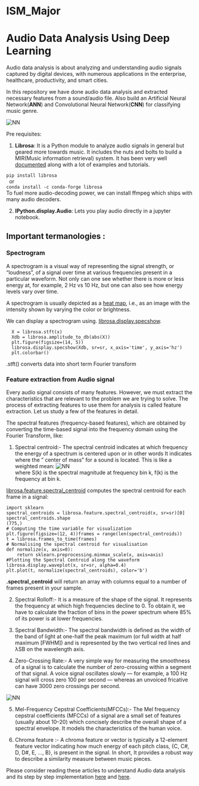 # ISM_Major
# Audio Data Analysis Using Deep Learning

Audio data analysis is about analyzing and understanding audio signals captured by digital devices, with numerous applications in the enterprise, healthcare, productivity, and smart cities.

In this repository we have done audio data analysis and extracted necessary features from a sound/audio file. Also build an Artificial Neural Network(**ANN**) and Convolutional Neural Network(**CNN**) for classifying music genre.

![NN](https://github.com/nageshsinghc4/Audio-Data-Analysis-Using-Deep-Learning/blob/master/images.jpeg)


Pre requisites:

1. **Librosa**: It is a Python module to analyze audio signals in general but geared more towards music. It includes the nuts and bolts to build a MIR(Music information retrieval) system. It has been very well [documented](https://librosa.github.io/librosa/) along with a lot of examples and tutorials.

```pip install librosa``` <br/>
        &nbsp; or <br/>
```conda install -c conda-forge librosa```
<br/>
To fuel more audio-decoding power, we can install ffmpeg which ships with many audio decoders.



2. **IPython.display.Audio**: Lets you play audio directly in a jupyter notebook.

## Important termanologies :

### Spectrogram
A spectrogram is a visual way of representing the signal strength, or “loudness”, of a signal over time at various frequencies present in a particular waveform. Not only can one see whether there is more or less energy at, for example, 2 Hz vs 10 Hz, but one can also see how energy levels vary over time.

A spectrogram is usually depicted as a [heat map](https://en.wikipedia.org/wiki/Heat_map), i.e., as an image with the intensity shown by varying the color or brightness.

We can display a spectrogram using. [librosa.display.specshow](https://librosa.github.io/librosa/generated/librosa.display.specshow.html).

```
  X = librosa.stft(x)
  Xdb = librosa.amplitude_to_db(abs(X))
  plt.figure(figsize=(14, 5))
  librosa.display.specshow(Xdb, sr=sr, x_axis='time', y_axis='hz')
  plt.colorbar() 
```
.stft() converts data into short term Fourier transform

### Feature extraction from Audio signal
Every audio signal consists of many features. However, we must extract the characteristics that are relevant to the problem we are trying to solve. The process of extracting features to use them for analysis is called feature extraction. Let us study a few of the features in detail.

The spectral features (frequency-based features), which are obtained by converting the time-based signal into the frequency domain using the Fourier Transform, like:

1. Spectral centroid:-
The spectral centroid indicates at which frequency the energy of a spectrum is centered upon or in other words It indicates where the ” center of mass” for a sound is located. This is like a weighted mean:
![NN](https://miro.medium.com/max/355/1*DkT47WzLrjigT_KVhDoMuQ.png) <br/>
where S(k) is the spectral magnitude at frequency bin k, f(k) is the frequency at bin k.

[librosa.feature.spectral_centroid](https://librosa.github.io/librosa/generated/librosa.feature.spectral_centroid.html#librosa.feature.spectral_centroid) computes the spectral centroid for each frame in a signal:

```
import sklearn
spectral_centroids = librosa.feature.spectral_centroid(x, sr=sr)[0]
spectral_centroids.shape
(775,)
# Computing the time variable for visualization
plt.figure(figsize=(12, 4))frames = range(len(spectral_centroids))
t = librosa.frames_to_time(frames)
# Normalising the spectral centroid for visualisation
def normalize(x, axis=0):
    return sklearn.preprocessing.minmax_scale(x, axis=axis)
#Plotting the Spectral Centroid along the waveform
librosa.display.waveplot(x, sr=sr, alpha=0.4)
plt.plot(t, normalize(spectral_centroids), color='b')
```
**.spectral_centroid** will return an array with columns equal to a number of frames present in your sample.


2. Spectral Rolloff:-
It is a measure of the shape of the signal. It represents the frequency at which high frequencies decline to 0. To obtain it, we have to calculate the fraction of bins in the power spectrum where 85% of its power is at lower frequencies.

3. Spectral Bandwidth:-
The spectral bandwidth is defined as the width of the band of light at one-half the peak maximum (or full width at half maximum [FWHM]) and is represented by the two vertical red lines and λSB on the wavelength axis.

4. Zero-Crossing Rate:-
A very simple way for measuring the smoothness of a signal is to calculate the number of zero-crossing within a segment of that signal. A voice signal oscillates slowly — for example, a 100 Hz signal will cross zero 100 per second — whereas an unvoiced fricative can have 3000 zero crossings per second.

![NN](https://miro.medium.com/max/887/1*E_XSqizmLNksjknrD8oV2w.png)

5. Mel-Frequency Cepstral Coefficients(MFCCs):-
The Mel frequency cepstral coefficients (MFCCs) of a signal are a small set of features (usually about 10–20) which concisely describe the overall shape of a spectral envelope. It models the characteristics of the human voice.

6. Chroma feature :-
A chroma feature or vector is typically a 12-element feature vector indicating how much energy of each pitch class, {C, C#, D, D#, E, …, B}, is present in the signal. In short, It provides a robust way to describe a similarity measure between music pieces.


Please consider reading these articles to understand Audio data analysis and its step by step implementation [here](https://www.theaidream.com/post/audio-data-analysis-using-deep-learning-with-python-part-1) and [here](https://www.theaidream.com/post/audio-data-analysis-using-deep-learning-with-python-part-2).

